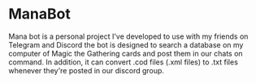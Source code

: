 # ManaBot

Mana bot is a personal project I've developed to use with my friends on Telegram and Discord
the bot is designed to search a database on my computer of Magic the Gathering cards and
post them in our chats on command. In addition, it can convert .cod files (.xml files)
to .txt files whenever they're posted in our discord group.